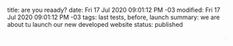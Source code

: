 title: are you reaady?
date: Fri 17 Jul 2020 09:01:12 PM -03
modified: Fri 17 Jul 2020 09:01:12 PM -03
tags: last tests, before, launch
summary: we are about tu launch our new developed website
status: published

<marquee>soooooon.......</marquee>
